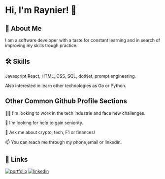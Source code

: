 
# Hi, I'm Raynier! 👋


## 🚀 About Me
I am a software developer with a taste for constant learning and in search of improving my skills trough practice.


## 🛠 Skills
Javascript,React, HTML, CSS, SQL, dotNet, prompt engineering.

Also interested in learn other technologies as Go or Python.


## Other Common Github Profile Sections

👯‍♀️ I'm looking to work in the tech industrie and face new challenges.

🤔 I'm looking for help to gain seniority.

💬 Ask me about crypto, tech, F1 or finances!

📫 You can reach me through my phone,email or linkedin.


## 🔗 Links
[![portfolio](https://img.shields.io/badge/my_portfolio-000?style=for-the-badge&logo=ko-fi&logoColor=white)]()
[![linkedin](https://img.shields.io/badge/linkedin-0A66C2?style=for-the-badge&logo=linkedin&logoColor=white)](https://www.linkedin.com/in/raynier-guio-219805168/)

